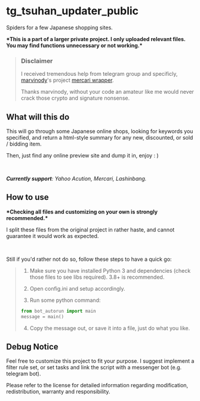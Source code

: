 # tg_tsuhan_updater_public

Spiders for a few Japanese shopping sites.

**\*This is a part of a larger private project. I only uploaded relevant files.
You may find functions unnecessary or not working.\***

> ### Disclaimer
> 
> I received tremendous help from telegram group and specificly,
> [marvinody](https://github.com/marvinody)'s project [mercari
> wrapper](https://github.com/marvinody/mercari/). 
> 
> Thanks marvinody, without your code an amateur like me would never crack those
> crypto and signature nonsense.

## What will this do

This will go through some Japanese online shops, looking for keywords you
specified, and return a html-style summary for any new, discounted, or sold /
bidding item.

Then, just find any online preview site and dump it in, enjoy : )

<br>

_**Currently support**: Yahoo Acution, Mercari, Lashinbang._

## How to use

**\*Checking all files and customizing on your own is strongly recommended.\***

I split these files from the original project in rather haste, and cannot
guarantee it would work as expected.

<br>

Still if you'd rather not do so, follow these steps to have a quick go:

> 1. Make sure you have installed Python 3 and dependencies (check those files to
>   see libs required). 3.8+ is recommended.
>
> 2. Open config.ini and setup accordingly.
>
> 3. Run some python command:
>
>```python
>from bot_autorun import main
>message = main()
>```
>
> 4. Copy the message out, or save it into a file, just do what you like.

## Debug Notice

Feel free to customize this project to fit your purpose. I suggest implement a
filter rule set, or set tasks and link the script with a messenger bot (e.g.
telegram bot).

Please refer to the license for detailed information regarding modification,
redistribution, warranty and responsibility.
